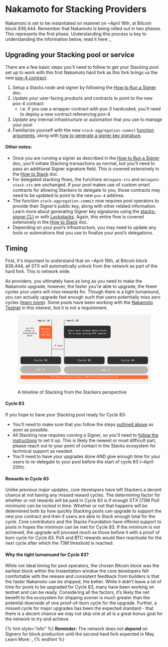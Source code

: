 # Nakamoto for Stacking Providers

Nakamoto is set to be instantiated on mainnet on \~April 16th, at Bitcoin block 839,444. Remember that Nakamoto is being rolled out in two phases. This represents the first phase. Understanding this process is key to understanding the information below, read it here: [.](./ "mention")

## Upgrading your Stacking pool or service

There are a few basic steps you'll need to follow to get your Stacking pool set up to work with this first Nakamoto hard fork as this fork brings us the new [pox-4 contract](../nakamoto-in-depth/changes-to-pox-and-clarity.md):

1. Setup a Stacks node and signer by following the [How to Run a Signer](../signing-and-stacking/running-a-signer.md) doc.
2. Update your user-facing products and contracts to point to the new pox-4 contract
   * i.e. if you use a wrapper contract with pox-3 hardcoded, you'll need to deploy a new contract referencing pox-4
3. Update any internal infrastructure or automation that you use to manage your pool
4. Familiarize yourself with the new `stack-aggregation-commit` [function arguments](../signing-and-stacking/stacking-flow.md#pool-operator-commits-delegated-stx), along with [how to generate a signer key signature](../signing-and-stacking/stacking-flow.md#step-2-generate-a-signer-key-signature).

#### Other notes:&#x20;

* Once you are running a signer as described in the [How to Run a Signer](../signing-and-stacking/running-a-signer.md) doc, you'll initiate Stacking transactions as normal, but you'll need to pass an additional Signer signature field. This is covered extensively in the [How to Stack](../signing-and-stacking/stacking-flow.md) doc.
* For delegated stacking flows, the functions `delegate-stx` and `delegate-stack-stx` are unchanged. If your pool makes use of custom smart contracts for allowing Stackers to delegate to you, those contracts may need to be updated to point to the new `pox-4` address.
* The function `stack-aggregation-commit` now requires pool operators to provide their Signer’s public key, along with other related information. Learn more about generating Signer key signatures using the [stacks-signer CLI](https://docs.stacks.co/nakamoto-upgrade/signing-and-stacking/stacking-flow#generating-your-signature-using-the-stacks-signer-cli) or with [Lockstacks](https://docs.stacks.co/nakamoto-upgrade/signing-and-stacking/stacking-flow#generating-your-signature-with-lockstacks). Again, this entire flow is covered extensively in the [How to Stack](../signing-and-stacking/stacking-flow.md) doc.
* Depending on your pool’s infrastructure, you may need to update any tools or automations that you use to finalize your pool’s delegations.

## Timing

First, it's important to understand that on \~April 16th, at Bitcoin block 839,444, all STX will automatically unlock from the network as part of the hard fork. This is network wide.&#x20;

As providers, you ultimately have as long as you need to make the Nakamoto upgrade, however, the faster you're able to upgrade, the fewer cycles your users will miss rewards for. Though there is a tight turnaround, you can actually upgrade fast enough such that users potentially miss zero cycles ([learn more](nakamoto-for-stacking-providers.md#rewards-in-cycle-83)). Some pools have been working with the [Nakamoto Testnet](../nakamoto.md) in this interest, but it is not a requirement.&#x20;

<figure><img src="../../.gitbook/assets/Image from Skiff (1).png" alt=""><figcaption><p>A timeline of Stacking from the Stackers perspective</p></figcaption></figure>

#### Cycle 83

If you hope to have your Stacking pool ready for Cycle 83:&#x20;

* You'll need to make sure that you follow the steps [outlined above](nakamoto-for-stacking-providers.md#upgrading-your-stacking-pool-or-service) as soon as possible.&#x20;
* All Stacking now requires running a Signer, so you'll need to [follow the instructions](../signing-and-stacking/running-a-signer.md) to set it up. This is likely the newest or most difficult part, please reach out to your point of contact in the Stacks ecosystem for technical support as needed.&#x20;
* You'll need to have your upgrades done AND give enough time for your users to re-delegate to your pool before the start of cycle 83 (\~April 20th).

#### Rewards in Cycle 83

Unlike previous major updates, core developers have left Stackers a decent chance at not having any missed reward cycles. The determining factor for whether or not rewards will be paid in Cycle 83 is if enough STX (73M PoX minimum) can be locked in time. Whether or not that happens will be determined both by how quickly Stacking pools can upgrade to support the new pox contract and then if users are able to Stack enough total for the cycle. Core contributors and the Stacks Foundation have offered support to pools in hopes the minimum can be met for Cycle 83. If the minimum is not achieved, the upgrade will proceed much as those before it with a proof of burn cycle for Cycle 83. PoX and BTC rewards would then reactivate for the next cycle after which the 73M threshold is reached.

#### **Why the tight turnaround for Cycle 83?**&#x20;

While not ideal timing for pool operators, the chosen Bitcoin block was the earliest block within the Instantiation window the core developers felt comfortable with the release and consistent feedback from builders is that the faster Nakamoto can be shipped, the better. While it didn’t leave a lot of time for pools to be upgraded for Cycle 83, many have been working on testnet and can be ready. Considering all the factors, it’s likely the net benefit to the ecosystem for shipping sooner is much greater than the potential downside of one proof-of-burn cycle for the upgrade. Further, a missed cycle for major upgrades has been the expected standard - that there is a decent chance we may not skip one at all is a great bonus goal for the network to try and achieve.

{% hint style="info" %}
**Reminder:** The network does not _**depend**_ on Signers for block production until the second hard fork expected in May. Learn More: [.](./ "mention")
{% endhint %}
